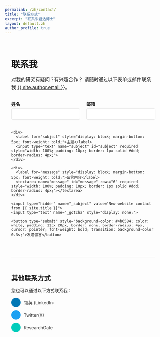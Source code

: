 ```yaml
---
permalink: /zh/contact/
title: "联系方式"
excerpt: "联系朱君达博士"
layout: default.zh
author_profile: true
---
```


<div class="contact-container" style="max-width: 700px; margin: 0 auto; padding: 20px;">
  <h1>联系我</h1>
  
  <p style="font-size: 1.1em; line-height: 1.6; margin-bottom: 30px;">
    对我的研究有疑问？有兴趣合作？
    请随时通过以下表单或邮件联系我
    <a href="mailto:{{ site.author.email }}">{{ site.author.email }}</a>。
  </p>
  
  <form action="https://formspree.io/f/REPLACE_WITH_YOUR_FORMSPREE_ENDPOINT" method="POST" style="display: grid; gap: 20px; margin-top: 20px;">
    <div style="display: flex; gap: 20px;">
      <div style="flex: 1;">
        <label for="name" style="display: block; margin-bottom: 5px; font-weight: bold;">姓名</label>
        <input type="text" name="name" id="name" required style="width: 100%; padding: 10px; border: 1px solid #ddd; border-radius: 4px;">
      </div>
      <div style="flex: 1;">
        <label for="email" style="display: block; margin-bottom: 5px; font-weight: bold;">邮箱</label>
        <input type="email" name="_replyto" id="email" required style="width: 100%; padding: 10px; border: 1px solid #ddd; border-radius: 4px;">
      </div>
    </div>
    
    <div>
      <label for="subject" style="display: block; margin-bottom: 5px; font-weight: bold;">主题</label>
      <input type="text" name="subject" id="subject" required style="width: 100%; padding: 10px; border: 1px solid #ddd; border-radius: 4px;">
    </div>
    
    <div>
      <label for="message" style="display: block; margin-bottom: 5px; font-weight: bold;">留言内容</label>
      <textarea name="message" id="message" rows="6" required style="width: 100%; padding: 10px; border: 1px solid #ddd; border-radius: 4px;"></textarea>
    </div>
    
    <input type="hidden" name="_subject" value="New website contact from {{ site.title }}">
    <input type="text" name="_gotcha" style="display: none;">
    
    <button type="submit" style="background-color: #4b6584; color: white; padding: 12px 20px; border: none; border-radius: 4px; cursor: pointer; font-weight: bold; transition: background-color 0.3s;">发送留言</button>
  </form>
  
  <div style="margin-top: 50px; padding-top: 20px; border-top: 1px solid #eee;">
    <h2>其他联系方式</h2>
    <p>您也可以通过以下方式联系我：</p>
    <ul style="list-style-type: none; padding: 0;">
      <li style="margin-bottom: 10px;">
        <a href="{{ site.author.linkedin | prepend: 'https://www.linkedin.com/in/' }}" target="_blank" style="display: flex; align-items: center; text-decoration: none; color: #333;">
          <span style="background-color: #0077B5; color: white; border-radius: 50%; width: 30px; height: 30px; display: inline-flex; justify-content: center; align-items: center; margin-right: 10px;"><i class="fab fa-linkedin-in"></i></span>
          领英 (LinkedIn)
        </a>
      </li>
      <li style="margin-bottom: 10px;">
        <a href="{{ site.author.twitter | prepend: 'https://twitter.com/' }}" target="_blank" style="display: flex; align-items: center; text-decoration: none; color: #333;">
          <span style="background-color: #1DA1F2; color: white; border-radius: 50%; width: 30px; height: 30px; display: inline-flex; justify-content: center; align-items: center; margin-right: 10px;"><i class="fab fa-twitter"></i></span>
          Twitter(X)
        </a>
      </li>
      <li style="margin-bottom: 10px;">
        <a href="{{ site.author.researchgate }}" target="_blank" style="display: flex; align-items: center; text-decoration: none; color: #333;">
          <span style="background-color: #00CCBB; color: white; border-radius: 50%; width: 30px; height: 30px; display: inline-flex; justify-content: center; align-items: center; margin-right: 10px;"><i class="fab fa-researchgate"></i></span>
          ResearchGate
        </a>
      </li>
    </ul>
  </div>
</div>

<script src="https://kit.fontawesome.com/a076d05399.js" crossorigin="anonymous"></script> 